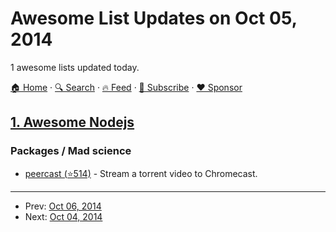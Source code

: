 # Awesome List Updates on Oct 05, 2014

1 awesome lists updated today.

[🏠 Home](/README.md) · [🔍 Search](https://www.trackawesomelist.com/search/) · [🔥 Feed](https://www.trackawesomelist.com/rss.xml) · [📮 Subscribe](https://trackawesomelist.us17.list-manage.com/subscribe?u=d2f0117aa829c83a63ec63c2f&id=36a103854c) · [❤️  Sponsor](https://github.com/sponsors/theowenyoung)



## [1. Awesome Nodejs](/content/sindresorhus/awesome-nodejs/README.md)

### Packages / Mad science

*   [peercast (⭐514)](https://github.com/mafintosh/peercast) - Stream a torrent video to Chromecast.

---

- Prev: [Oct 06, 2014](/content/2014/10/06/README.md)
- Next: [Oct 04, 2014](/content/2014/10/04/README.md)